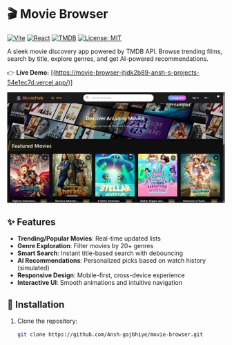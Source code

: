 # 🎬 Movie Browser

[![Vite](https://img.shields.io/badge/vite-%23646CFF.svg?logo=vite&logoColor=white)](https://vitejs.dev/)
[![React](https://img.shields.io/badge/react-%2320232a.svg?logo=react&logoColor=%2361DAFB)](https://react.dev/)
[![TMDB](https://img.shields.io/badge/tmdb-01d277?logo=themoviedatabase&logoColor=white)](https://www.themoviedb.org/)
[![License: MIT](https://img.shields.io/badge/License-MIT-yellow.svg)](https://opensource.org/licenses/MIT)

A sleek movie discovery app powered by TMDB API. Browse trending films, search by title, explore genres, and get AI-powered recommendations.

👉 **Live Demo:** [(https://movie-browser-jtjdk2b89-ansh-s-projects-54e1ec7d.vercel.app/)]

![Movie Browser Screenshot](https://raw.githubusercontent.com/Ansh-gajbhiye/movie-browser/main/public/movie-browser.png)

## ✨ Features

- **Trending/Popular Movies**: Real-time updated lists
- **Genre Exploration**: Filter movies by 20+ genres
- **Smart Search**: Instant title-based search with debouncing
- **AI Recommendations**: Personalized picks based on watch history (simulated)
- **Responsive Design**: Mobile-first, cross-device experience
- **Interactive UI**: Smooth animations and intuitive navigation

## 🚀 Installation

1. Clone the repository:
   ```bash
   git clone https://github.com/Ansh-gajbhiye/movie-browser.git
